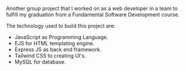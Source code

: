 Another group project that I worked on as a web developer in a team to fulfill my graduation from a Fundamental Software Development course.

The technology used to build this project are:
- JavaScript as Programming Language.
- EJS for HTML templating engine.
- Express JS as back end framework.
- Tailwind CSS to creating UI's.
- MySQL for database.
